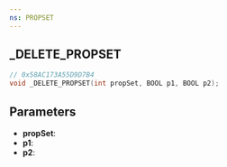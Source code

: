 ```yaml
---
ns: PROPSET
---
```

## _DELETE_PROPSET

```c
// 0x58AC173A55D9D7B4
void _DELETE_PROPSET(int propSet, BOOL p1, BOOL p2);
```

## Parameters
* **propSet**:
* **p1**:
* **p2**:

